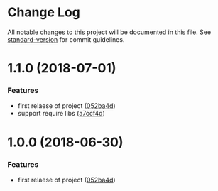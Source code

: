 # Change Log

All notable changes to this project will be documented in this file. See [standard-version](https://github.com/conventional-changelog/standard-version) for commit guidelines.

<a name="1.1.0"></a>
# 1.1.0 (2018-07-01)


### Features

* first relaese of project ([052ba4d](https://github.com/longyiyiyu/cake/commit/052ba4d))
* support require libs ([a7ccf4d](https://github.com/longyiyiyu/cake/commit/a7ccf4d))



<a name="1.1.0"></a>
# 1.0.0 (2018-06-30)


### Features

* first relaese of project ([052ba4d](https://github.com/longyiyiyu/cake/commit/052ba4d))
